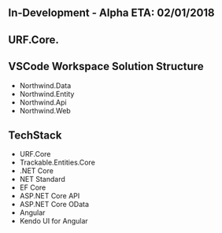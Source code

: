 ## In-Development - Alpha ETA: 02/01/2018
## URF.Core.

## VSCode Workspace Solution Structure

* Northwind.Data
* Northwind.Entity
* Northwind.Api
* Northwind.Web

## TechStack

* URF.Core
* Trackable.Entities.Core
* .NET Core
* NET Standard
* EF Core
* ASP.NET Core API
* ASP.NET Core OData
* Angular
* Kendo UI for Angular